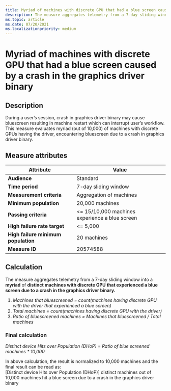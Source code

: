 ```yaml
---
title: Myriad of machines with discrete GPU that had a blue screen caused by a crash in the graphics driver binary
description: The measure aggregates telemetry from a 7-day sliding window into a myriad of distinct machines with discrete GPU that experienced a bluescreen caused by a crash in the graphics driver binary
ms.topic: article
ms.date: 07/20/2021
ms.localizationpriority: medium
---
```


# Myriad of machines with discrete GPU that had a blue screen caused by a crash in the graphics driver binary

## Description

During a user’s session, crash in graphics driver binary may cause bluescreen resulting in machine restart which can interrupt user’s workflow. This measure evaluates myriad (out of 10,000) of machines with discrete GPUs having the driver, encountering bluescreen due to a crash in graphics driver binary. 

## Measure attributes

|Attribute|Value|
|----|----|
|**Audience**|Standard|
|**Time period**|7-day sliding window|
|**Measurement criteria**|Aggregation of machines|
|**Minimum population**|20,000 machines|
|**Passing criteria**|<= 15/10,000 machines experience a blue screen|
|**High failure rate target**|<= 5,000|
|**High failure minimum population**|20 machines|
|**Measure ID**|20574588|

## Calculation

The measure aggregates telemetry from a 7-day sliding window into a **myriad** of **distinct machines with discrete GPU that experienced a blue screen due to a crash in the graphics driver binary.**
1. *Machines that bluescreened = count(machines having discrete GPU with the driver that experienced a blue screen)*
2. *Total machines = count(machines having discrete GPU with the driver)*
3. *Ratio of bluescreened machines = Machines that bluescreened / Total machines*

### Final calculation

*Distinct device Hits over Population (DHoP) = Ratio of blue screened machines * 10,000*

In above calculation, the result is normalized to 10,000 machines and the final result can be read as:    
[Distinct device Hits over Population (DHoP)] distinct machines out of 10,000 machines hit a blue screen due to a crash in the graphics driver binary
